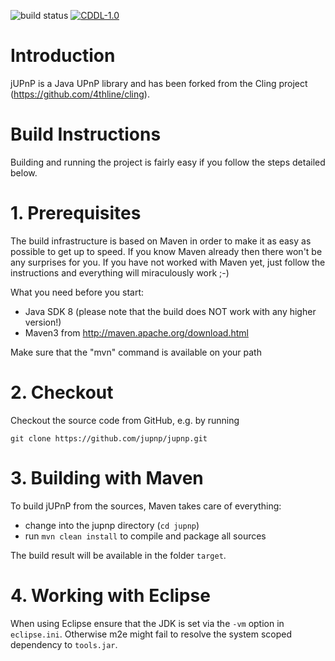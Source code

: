 ![build status](https://travis-ci.com/jupnp/jupnp.svg?branch=master)
[![CDDL-1.0](https://img.shields.io/badge/license-CDDL%201.0-green.svg)](https://opensource.org/licenses/CDDL-1.0)


# Introduction

jUPnP is a Java UPnP library and has been forked from the Cling project (https://github.com/4thline/cling).

# Build Instructions

Building and running the project is fairly easy if you follow the steps detailed below.

1\. Prerequisites
================

The build infrastructure is based on Maven in order to make it
as easy as possible to get up to speed. If you know Maven already then
there won't be any surprises for you. If you have not worked with Maven
yet, just follow the instructions and everything will miraculously work ;-)

What you need before you start:
- Java SDK 8 (please note that the build does NOT work with any higher version!)
- Maven3 from http://maven.apache.org/download.html

Make sure that the "mvn" command is available on your path


2\. Checkout
===========

Checkout the source code from GitHub, e.g. by running

````
git clone https://github.com/jupnp/jupnp.git
````

3\. Building with Maven
======================

To build jUPnP from the sources, Maven takes care of everything:
- change into the jupnp directory (`cd jupnp`)
- run `mvn clean install` to compile and package all sources

The build result will be available in the folder `target`.


4\. Working with Eclipse
=======================

When using Eclipse ensure that the JDK is set via the `-vm` option in `eclipse.ini`.
Otherwise m2e might fail to resolve the system scoped dependency to `tools.jar`.
